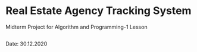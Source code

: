 # Real Estate Agency Tracking System
Midterm Project for Algorithm and Programming-1 Lesson
##
Date: 30.12.2020
